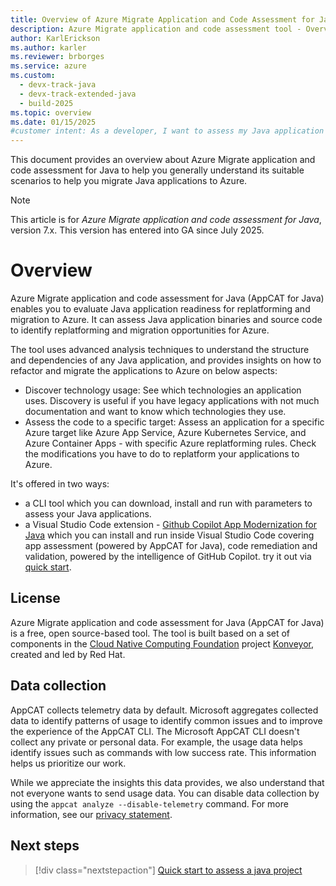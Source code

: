 ```yaml
---
title: Overview of Azure Migrate Application and Code Assessment for Java
description: Azure Migrate application and code assessment tool - Overview.
author: KarlErickson
ms.author: karler
ms.reviewer: brborges
ms.service: azure
ms.custom:
  - devx-track-java
  - devx-track-extended-java
  - build-2025
ms.topic: overview
ms.date: 01/15/2025
#customer intent: As a developer, I want to assess my Java application so that I can understand its readiness for migration to Azure.
---
```

This document provides an overview about Azure Migrate application and code assessment for Java to help you generally understand its suitable scenarios to help you migrate Java applications to Azure.

> [!NOTE]
> This article is for *Azure Migrate application and code assessment for Java*, version 7.x. This version has entered into GA since July 2025.

# Overview
Azure Migrate application and code assessment for Java (AppCAT for Java) enables you to evaluate Java application readiness for replatforming and migration to Azure. It can assess Java application binaries and source code to identify replatforming and migration opportunities for Azure. 

The tool uses advanced analysis techniques to understand the structure and dependencies of any Java application, and provides insights on how to refactor and migrate the applications to Azure on below aspects:
- Discover technology usage: See which technologies an application uses. Discovery is useful if you have legacy applications with not much documentation and want to know which technologies they use.
- Assess the code to a specific target: Assess an application for a specific Azure target like Azure App Service, Azure Kubernetes Service, and Azure Container Apps - with specific Azure replatforming rules. Check the modifications you have to do to replatform your applications to Azure.

It's offered in two ways:
- a CLI tool which you can download, install and run with parameters to assess your Java applications.
- a Visual Studio Code extension - [Github Copilot App Modernization for Java](https://marketplace.visualstudio.com/items?itemName=vscjava.migrate-java-to-azure) which you can install and run inside Visual Studio Code covering app assessment (powered by AppCAT for Java), code remediation and validation, powered by the intelligence of GitHub Copilot. try it out via [quick start](https://learn.microsoft.com/en-us/azure/developer/java/migration/migrate-github-copilot-app-modernization-for-java-quickstart-assess-migrate). 

## License
Azure Migrate application and code assessment for Java (AppCAT for Java) is a free, open source-based tool. The tool is built based on a set of components in the [Cloud Native Computing Foundation](https://www.cncf.io/) project [Konveyor](https://github.com/konveyor), created and led by Red Hat.

## Data collection

AppCAT collects telemetry data by default. Microsoft aggregates collected data to identify patterns of usage to identify common issues and to improve the experience of the AppCAT CLI. The Microsoft AppCAT CLI doesn't collect any private or personal data. For example, the usage data helps identify issues such as commands with low success rate. This information helps us prioritize our work.

While we appreciate the insights this data provides, we also understand that not everyone wants to send usage data. You can disable data collection by using the `appcat analyze --disable-telemetry` command. For more information, see our [privacy statement](https://www.microsoft.com/privacy/privacystatement).

## Next steps

> [!div class="nextstepaction"]
> [Quick start to assess a java project](appcat7-quick-start.md)

